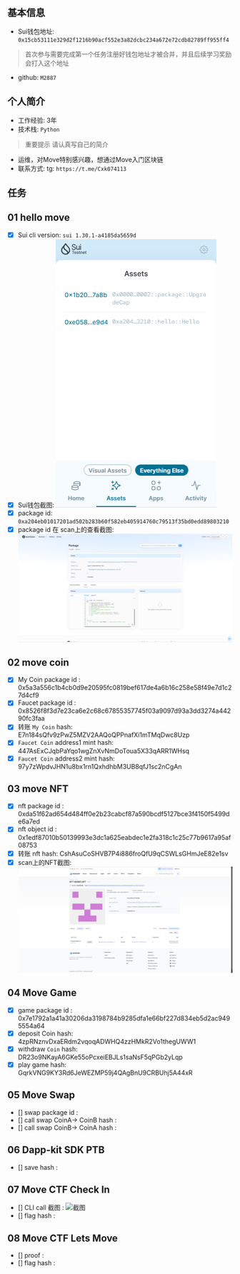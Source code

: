 ## 基本信息
- Sui钱包地址: `0x15cb53111e329d2f1216b90acf552e3a82dcbc234a672e72cdb82789ff955ff4`
> 首次参与需要完成第一个任务注册好钱包地址才被合并，并且后续学习奖励会打入这个地址
- github: `M2887`

## 个人简介
- 工作经验: 3年
- 技术栈: `Python` 
> 重要提示 请认真写自己的简介
- 运维，对Move特别感兴趣，想通过Move入门区块链
- 联系方式: tg: `https://t.me/Cxk074113` 

## 任务

##   01 hello move  
- [x] Sui cli version: `sui 1.30.1-a4185da5659d`
- [x] Sui钱包截图: ![Sui钱包截图](./images/SuiWallet.png)
- [x] package id: `0xa204eb01017201ad502b283b60f582eb405914760c79513f35bd0edd89803210`
- [x] package id 在 scan上的查看截图:![Scan截图](./images/SuiScan.png)

##   02 move coin
- [x] My Coin package id : 0x5a3a556c1b4cb0d9e20595fc0819bef617de4a6b16c258e58f49e7d1c27d4cf9
- [x] Faucet package id :  0x8526f8f3d7e23ca6e2c68c67855357745f03a9097d93a3dd3274a44290fc3faa
- [x] 转账 `My Coin` hash: E7n184sQfv9zPwZ5MZV2AAQoQPPnafXi1mTMqDwc8Uzp
- [x] `Faucet Coin` address1 mint hash: 447AsExCJqbPaYqo1wgZnXvNmDoToua5X33qARR1WHsq
- [x] `Faucet Coin` address2 mint hash: 97y7zWpdvJHN1u8bx1rn1QxhdhbM3UB8qfJ1sc2nCgAn

##   03 move NFT
- [x] nft package id : 0xda51f62ad654d484ff0e2b23cabcf87a590bcdf5127bce3f4150f5499de6a7ed
- [x] nft object id : 0x1edf87010b50139993e3dc1a625eabdec1e2fa318c1c25c77b9617a95af08753
- [x] 转账 nft  hash: CshAsuCoSHVB7P4i886froQfU9qCSWLsGHmJeE82e1sv
- [x] scan上的NFT截图:![Scan截图](./code/task3/scan.png)

##   04 Move Game
- [x] game package id : 0x7e1792a1a41a30206da3198784b9285dfa1e66bf227d834eb5d2ac9495554a64
- [x] deposit Coin hash: 4zpRNznvDxaERdm2vqoqADWHQ4zzHMkR2Vo1thegUWW1
- [x] withdraw `Coin` hash: DR23o9NKayA6GKe55oPcxeiEBJLs1saNsF5qPGb2yLqp
- [x] play game hash: GqrkVNG9KY3Rd6JeWEZMP59j4QAgBnU9CRBUhj5A44xR

##   05 Move Swap
- [] swap package id :
- [] call swap CoinA-> CoinB  hash :
- [] call swap CoinB-> CoinA  hash :

##   06 Dapp-kit SDK PTB
- [] save hash :

##   07 Move CTF Check In
- [] CLI call 截图 : ![截图](./images/你的图片地址)
- [] flag hash :

##   08 Move CTF Lets Move
- [] proof : 
- [] flag hash :
